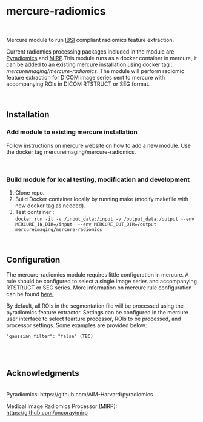 # **mercure-radiomics**
<br>

Mercure module to run [IBSI](https://theibsi.github.io/) compliant radiomics feature extraction.

Current radiomics processing packages included in the module are [Pyradiomics](https://github.com/AIM-Harvard/pyradiomics) and [MIRP](https://github.com/oncoray/mirp).This module runs as a docker container in mercure, it can be added to an existing mercure installation using docker tag : *mercureimaging/mercure-radiomics*. The module will perform radiomic feature extraction for DICOM image series sent to mercure with accompanying ROIs in DICOM RTSTRUCT or SEG format.

<br>

## **Installation**

### Add module to existing mercure installation
Follow instructions on [mercure website](https://mercure-imaging.org) on how to add a new module. Use the docker tag mercureimaging/mercure-radiomics.

<br>

### Build module for local testing, modification and development
1. Clone repo.
2. Build Docker container locally by running make (modify makefile with new docker tag as needed).
3. Test container :\
`docker run -it -v /input_data:/input -v /output_data:/output --env MERCURE_IN_DIR=/input  --env MERCURE_OUT_DIR=/output mercureimaging/mercure-radiomics`

<br>

## **Configuration**

The mercure-radiomics module requires little configuration in mercure. A rule should be configured to select a single image series and accompanying RTSTRUCT or SEG series. More information on mercure rule configuration can be found [here.](https://mercure-imaging.org/docs/usage.html)

By default, all ROIs in the segmentation file will be processed using the pyradiomics feature extractor. Settings can be configured in the mercure user interface to select fearture processor, ROIs to be processed, and processor settings. Some examples are provided below: 
```
"gaussian_filter": "false" (TBC) 
```

<br>
<br>

## **Acknowledgments**

<br>
Pyradiomics: https://github.com/AIM-Harvard/pyradiomics

Medical Image Radiomics Processor (MIRP): https://github.com/oncoray/mirp

<br>



